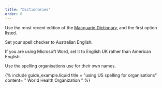 ```yaml
---
title: "Dictionaries"
order: 6
---
```


Use the most recent edition of the [Macquarie Dictionary](https://www.macquariedictionary.com.au/), and the first option listed.

Set your spell checker to Australian English.

If you are using Microsoft Word, set it to English UK rather than American English.

Use the spelling organisations use for their own names.

{% include guide_example.liquid
  title = "using US spelling for organisations"
  content= "
World Health Organization
"
%}
